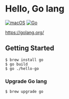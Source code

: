 # Hello, Go lang

[![macOS](https://img.shields.io/badge/macOS-Catalina-black)](https://developer.apple.com/macos/)
[![Go](https://img.shields.io/badge/Go-1.15-blue)](https://golang.org)

https://golang.org/


## Getting Started

```
$ brew install go
$ go build
$ go ./hello-go
```

### Upgrade Go lang

```
$ brew upgrade go
```
